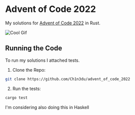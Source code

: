 # Advent of Code 2022

My solutions for [Advent of Code 2022](https://adventofcode.com/2022) in Rust.

![Cool Gif](./misc/ghost_in_the_shell_typing.gif)

## Running the Code

To run my solutions I attached tests.

1. Clone the Repo:

  ```sh
  git clone https://github.com/Ch1n3du/advent_of_code_2022
  ```

2. Run the tests:

  ```sh
  cargo test
  ```

I'm considering also doing this in Haskell
